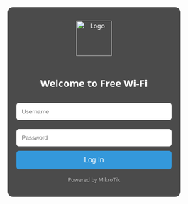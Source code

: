 <!DOCTYPE html>
<html>
<head>
  <title>Login - Hotspot</title>
  <meta name="viewport" content="width=device-width, initial-scale=1">
  <style>
    body {
      margin: 0;
      padding: 0;
      background: url('background.jpg') no-repeat center center fixed;
      background-size: cover;
      font-family: 'Segoe UI', sans-serif;
      display: flex;
      align-items: center;
      justify-content: center;
      height: 100vh;
    }
    .login-box {
      background: rgba(0, 0, 0, 0.7);
      padding: 30px 20px;
      border-radius: 12px;
      color: #fff;
      width: 90%;
      max-width: 350px;
      text-align: center;
    }
    .login-box img {
      width: 80px;
      margin-bottom: 15px;
    }
    .login-box h2 {
      margin-bottom: 20px;
      font-size: 22px;
    }
    .login-box input[type="text"],
    .login-box input[type="password"] {
      width: 100%;
      padding: 12px;
      margin: 10px 0;
      border: none;
      border-radius: 6px;
    }
    .login-box input[type="submit"] {
      width: 100%;
      background: #3498db;
      border: none;
      padding: 12px;
      color: white;
      font-size: 16px;
      border-radius: 6px;
      cursor: pointer;
    }
    .login-box input[type="submit"]:hover {
      background: #2980b9;
    }
    .footer {
      margin-top: 15px;
      font-size: 12px;
      opacity: 0.6;
    }
  </style>
</head>
<body>

  <div class="login-box">
    <img src="logo.png" alt="Logo">
    <h2>Welcome to Free Wi-Fi</h2>
    <form name="login" action="$(link-login-only)" method="post">
      <input type="hidden" name="dst" value="$(link-orig)" />
      <input type="hidden" name="popup" value="true" />
      <input type="text" name="username" placeholder="Username" />
      <input type="password" name="password" placeholder="Password" />
      <input type="submit" value="Log In" />
    </form>
    <div class="footer">Powered by MikroTik</div>
  </div>

</body>
</html>
